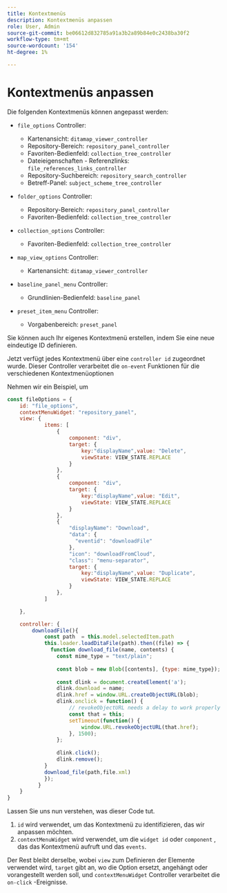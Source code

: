 ```yaml
---
title: Kontextmenüs
description: Kontextmenüs anpassen
role: User, Admin
source-git-commit: be06612d832785a91a3b2a89b84e0c2438ba30f2
workflow-type: tm+mt
source-wordcount: '154'
ht-degree: 1%

---
```



# Kontextmenüs anpassen

Die folgenden Kontextmenüs können angepasst werden:

- `file_options`
Controller:
   - Kartenansicht: `ditamap_viewer_controller`
   - Repository-Bereich: `repository_panel_controller`
   - Favoriten-Bedienfeld: `collection_tree_controller`
   - Dateieigenschaften - Referenzlinks: `file_references_links_controller`
   - Repository-Suchbereich: `repository_search_controller`
   - Betreff-Panel: `subject_scheme_tree_controller`

- `folder_options`
Controller:
   - Repository-Bereich: `repository_panel_controller`
   - Favoriten-Bedienfeld: `collection_tree_controller`

- `collection_options`
Controller:
   - Favoriten-Bedienfeld: `collection_tree_controller`

- `map_view_options`
Controller:
   - Kartenansicht: `ditamap_viewer_controller`

- `baseline_panel_menu`
Controller:
   - Grundlinien-Bedienfeld: `baseline_panel`

- `preset_item_menu`
Controller:
   - Vorgabenbereich: `preset_panel`

Sie können auch Ihr eigenes Kontextmenü erstellen, indem Sie eine neue eindeutige ID definieren.

Jetzt verfügt jedes Kontextmenü über eine `controller id` zugeordnet wurde. Dieser Controller verarbeitet die `on-event` Funktionen für die verschiedenen Kontextmenüoptionen

Nehmen wir ein Beispiel, um

```js title=customise_context_menu.js"
const fileOptions = {
    id: "file_options",
    contextMenuWidget: "repository_panel",
    view: {
            items: [
                {
                    component: "div",
                    target: {
                        key:"displayName",value: "Delete",                    
                        viewState: VIEW_STATE.REPLACE
                    }
                },
                {
                    component: "div",
                    target: {
                        key:"displayName",value: "Edit",                    
                        viewState: VIEW_STATE.REPLACE
                    }
                },
                {
                    "displayName": "Download",
                    "data": {
                      "eventid": "downloadFile"
                    },
                    "icon": "downloadFromCloud",
                    "class": "menu-separator",         
                    target: {
                        key:"displayName",value: "Duplicate",                    
                        viewState: VIEW_STATE.REPLACE
                    }
                },
            ]

    },

    controller: {
        downloadFile(){
            const path  = this.model.selectedItem.path
            this.loader.loadDitaFile(path).then((file) => {
              function download_file(name, contents) {
                const mime_type = "text/plain";
        
                const blob = new Blob([contents], {type: mime_type});
        
                const dlink = document.createElement('a');
                dlink.download = name;
                dlink.href = window.URL.createObjectURL(blob);
                dlink.onclick = function() {
                    // revokeObjectURL needs a delay to work properly
                    const that = this;
                    setTimeout(function() {
                        window.URL.revokeObjectURL(that.href);
                    }, 1500);
                };
        
                dlink.click();
                dlink.remove();
            }
            download_file(path,file.xml)
            });
          }
    }
}
```

Lassen Sie uns nun verstehen, was dieser Code tut.

1. `id` wird verwendet, um das Kontextmenü zu identifizieren, das wir anpassen möchten.
2. `contextMenuWidget` wird verwendet, um die `widget id` oder `component` , das das Kontextmenü aufruft und das `events`.

Der Rest bleibt derselbe, wobei `view` zum Definieren der Elemente verwendet wird, `target` gibt an, wo die Option ersetzt, angehängt oder vorangestellt werden soll, und `contextMenuWidget` Controller verarbeitet die `on-click` -Ereignisse.
